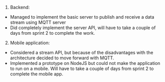 1. Backend:
- Managed to implement the basic server to publish and receive a data stream using MQTT server
- Did completely implement the server API, will have to take a couple of days from sprint 2 to complete the work.

2. Mobile application:
- Considered a stream API, but because of the disadvantages with the architecture decided to move forward with MQTT.
- Implemented a prototype on NodeJS but could not make the application to run on a mobile. Will have to take a couple of days from sprint 2 to complete the mobile app.

